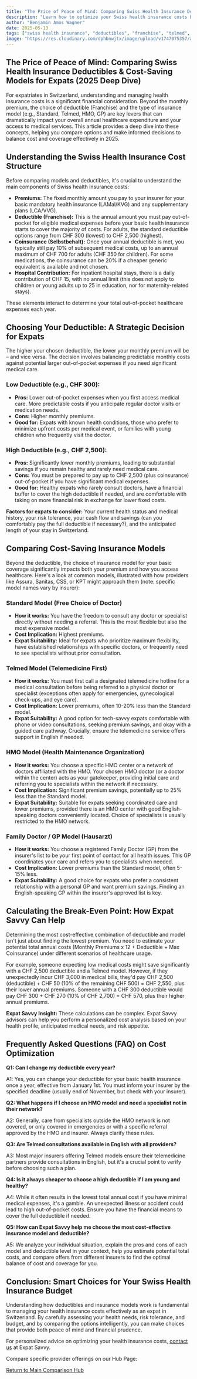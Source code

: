 ```yaml
---
title: "The Price of Peace of Mind: Comparing Swiss Health Insurance Deductibles & Cost-Saving Models for Expats (2025 Deep Dive)"
description: "Learn how to optimize your Swiss health insurance costs by understanding deductibles, insurance models like Telmed and HMO, and calculating break-even points to find the perfect balance between premium savings and out-of-pocket expenses."
author: "Benjamin Amos Wagner"
date: 2025-05-13
tags: ["swiss health insurance", "deductibles", "franchise", "telmed", "HMO", "cost optimization", "insurance models", "expat guide", "switzerland", "healthcare costs"]
image: "https://res.cloudinary.com/dphbnwjtx/image/upload/v1747075357/a-hand-drawn-sketch-in-red-and-black-dep_g7u5_wi1T8Ci1e-FfDzHGA_3_CemOcNT8acZKSP43JYRw_i1jktb.webp"
---
```


## The Price of Peace of Mind: Comparing Swiss Health Insurance Deductibles & Cost-Saving Models for Expats (2025 Deep Dive)

For expatriates in Switzerland, understanding and managing health insurance costs is a significant financial consideration. Beyond the monthly premium, the choice of deductible (Franchise) and the type of insurance model (e.g., Standard, Telmed, HMO, GP) are key levers that can dramatically impact your overall annual healthcare expenditure and your access to medical services. This article provides a deep dive into these concepts, helping you compare options and make informed decisions to balance cost and coverage effectively in 2025.

## Understanding the Swiss Health Insurance Cost Structure

Before comparing models and deductibles, it's crucial to understand the main components of Swiss health insurance costs:

- **Premiums:** The fixed monthly amount you pay to your insurer for your basic mandatory health insurance (LAMal/KVG) and any supplementary plans (LCA/VVG).
- **Deductible (Franchise):** This is the annual amount you must pay out-of-pocket for eligible medical expenses before your basic health insurance starts to cover the majority of costs. For adults, the standard deductible options range from CHF 300 (lowest) to CHF 2,500 (highest).
- **Coinsurance (Selbstbehalt):** Once your annual deductible is met, you typically still pay 10% of subsequent medical costs, up to an annual maximum of CHF 700 for adults (CHF 350 for children). For some medications, the coinsurance can be 20% if a cheaper generic equivalent is available and not chosen.
- **Hospital Contribution:** For inpatient hospital stays, there is a daily contribution of CHF 15, with no annual limit (this does not apply to children or young adults up to 25 in education, nor for maternity-related stays).

These elements interact to determine your total out-of-pocket healthcare expenses each year.

## Choosing Your Deductible: A Strategic Decision for Expats

The higher your chosen deductible, the lower your monthly premium will be – and vice versa. The decision involves balancing predictable monthly costs against potential larger out-of-pocket expenses if you need significant medical care.

### Low Deductible (e.g., CHF 300):
- **Pros:** Lower out-of-pocket expenses when you first access medical care. More predictable costs if you anticipate regular doctor visits or medication needs.
- **Cons:** Higher monthly premiums.
- **Good for:** Expats with known health conditions, those who prefer to minimize upfront costs per medical event, or families with young children who frequently visit the doctor.

### High Deductible (e.g., CHF 2,500):
- **Pros:** Significantly lower monthly premiums, leading to substantial savings if you remain healthy and rarely need medical care.
- **Cons:** You must be prepared to pay up to CHF 2,500 (plus coinsurance) out-of-pocket if you have significant medical expenses.
- **Good for:** Healthy expats who rarely consult doctors, have a financial buffer to cover the high deductible if needed, and are comfortable with taking on more financial risk in exchange for lower fixed costs.

**Factors for expats to consider:** Your current health status and medical history, your risk tolerance, your cash flow and savings (can you comfortably pay the full deductible if necessary?), and the anticipated length of your stay in Switzerland.

## Comparing Cost-Saving Insurance Models

Beyond the deductible, the choice of insurance model for your basic coverage significantly impacts both your premium and how you access healthcare. Here's a look at common models, illustrated with how providers like Assura, Sanitas, CSS, or KPT might approach them (note: specific model names vary by insurer):

### Standard Model (Free Choice of Doctor)
- **How it works:** You have the freedom to consult any doctor or specialist directly without needing a referral. This is the most flexible but also the most expensive model.
- **Cost Implication:** Highest premiums.
- **Expat Suitability:** Ideal for expats who prioritize maximum flexibility, have established relationships with specific doctors, or frequently need to see specialists without prior consultation.

### Telmed Model (Telemedicine First)
- **How it works:** You must first call a designated telemedicine hotline for a medical consultation before being referred to a physical doctor or specialist (exceptions often apply for emergencies, gynecological check-ups, and eye care).
- **Cost Implication:** Lower premiums, often 10-20% less than the Standard model.
- **Expat Suitability:** A good option for tech-savvy expats comfortable with phone or video consultations, seeking premium savings, and okay with a guided care pathway. Crucially, ensure the telemedicine service offers support in English if needed.

### HMO Model (Health Maintenance Organization)
- **How it works:** You choose a specific HMO center or a network of doctors affiliated with the HMO. Your chosen HMO doctor (or a doctor within the center) acts as your gatekeeper, providing initial care and referring you to specialists within the network if necessary.
- **Cost Implication:** Significant premium savings, potentially up to 25% less than the Standard model.
- **Expat Suitability:** Suitable for expats seeking coordinated care and lower premiums, provided there is an HMO center with good English-speaking doctors conveniently located. Choice of specialists is usually restricted to the HMO network.

### Family Doctor / GP Model (Hausarzt)
- **How it works:** You choose a registered Family Doctor (GP) from the insurer's list to be your first point of contact for all health issues. This GP coordinates your care and refers you to specialists when needed.
- **Cost Implication:** Lower premiums than the Standard model, often 5-15% less.
- **Expat Suitability:** A good choice for expats who prefer a consistent relationship with a personal GP and want premium savings. Finding an English-speaking GP within the insurer's approved list is key.

## Calculating the Break-Even Point: How Expat Savvy Can Help

Determining the most cost-effective combination of deductible and model isn't just about finding the lowest premium. You need to estimate your potential total annual costs (Monthly Premiums x 12 + Deductible + Max Coinsurance) under different scenarios of healthcare usage.

For example, someone expecting low medical costs might save significantly with a CHF 2,500 deductible and a Telmed model. However, if they unexpectedly incur CHF 3,000 in medical bills, they'd pay CHF 2,500 (deductible) + CHF 50 (10% of the remaining CHF 500) = CHF 2,550, plus their lower annual premiums. Someone with a CHF 300 deductible would pay CHF 300 + CHF 270 (10% of CHF 2,700) = CHF 570, plus their higher annual premiums.

**Expat Savvy Insight:** These calculations can be complex. Expat Savvy advisors can help you perform a personalized cost analysis based on your health profile, anticipated medical needs, and risk appetite.

## Frequently Asked Questions (FAQ) on Cost Optimization

**Q1: Can I change my deductible every year?**

A1: Yes, you can change your deductible for your basic health insurance once a year, effective from January 1st. You must inform your insurer by the specified deadline (usually end of November, but check with your insurer).

**Q2: What happens if I choose an HMO model and need a specialist not in their network?**

A2: Generally, care from specialists outside the HMO network is not covered, or only covered in emergencies or with a specific referral approved by the HMO and insurer. Always clarify these rules.

**Q3: Are Telmed consultations available in English with all providers?**

A3: Most major insurers offering Telmed models ensure their telemedicine partners provide consultations in English, but it's a crucial point to verify before choosing such a plan.

**Q4: Is it always cheaper to choose a high deductible if I am young and healthy?**

A4: While it often results in the lowest total annual cost if you have minimal medical expenses, it's a gamble. An unexpected illness or accident could lead to high out-of-pocket costs. Ensure you have the financial means to cover the full deductible if needed.

**Q5: How can Expat Savvy help me choose the most cost-effective insurance model and deductible?**

A5: We analyze your individual situation, explain the pros and cons of each model and deductible level in your context, help you estimate potential total costs, and compare offers from different insurers to find the optimal balance of cost and coverage for you.

## Conclusion: Smart Choices for Your Swiss Health Insurance Budget

Understanding how deductibles and insurance models work is fundamental to managing your health insurance costs effectively as an expat in Switzerland. By carefully assessing your health needs, risk tolerance, and budget, and by comparing the options intelligently, you can make choices that provide both peace of mind and financial prudence.

For personalized advice on optimizing your health insurance costs, [contact us](/free-consultation) at Expat Savvy.

Compare specific provider offerings on our Hub Page:

[Return to Main Comparison Hub](/compare-providers/) 